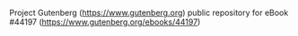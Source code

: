 Project Gutenberg (https://www.gutenberg.org) public repository for eBook #44197 (https://www.gutenberg.org/ebooks/44197)
